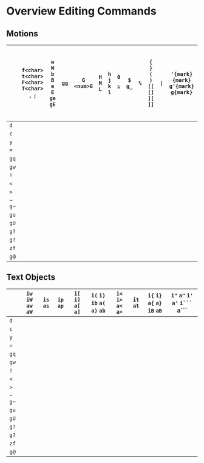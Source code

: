 # Overview Editing Commands
 
## Motions

|          | `f<char>` `t<char>` `F<char>` `T<char>` `,` `;` | `w` `W` `b` `B` `e` `E` `ge` `gE` | `gg` | `G` `<num>G` | `H` `M` `L` | `h` `j` `k` `l` | `0` `_` `^` | `$` `g_` | `%` | `{` `}` `(` `)` `[[` `[]` `][` `]]` | `\|` | `'{mark}` `{mark}` `g'{mark}` `g{mark}` | `g,` `g;` | `[(` `[{` `])` `]}` `[m` `[M` `]m` `]M` `[*` `]*` `[#` `]#` |
|----------|-------------------------------------------------|-----------------------------------|------|--------------|-------------|-----------------|-------------|----------|-----|-------------------------------------|-----|----------------------------------------------|-----------|-------------------------------------------------------------|
| `d`      |                                                 |                                   |      |              |             |                 |             |          |     |                                     |     |                                              |           |                                                             |
| `c`      |                                                 |                                   |      |              |             |                 |             |          |     |                                     |     |                                              |           |                                                             |
| `y`      |                                                 |                                   |      |              |             |                 |             |          |     |                                     |     |                                              |           |                                                             |
| `=`      |                                                 |                                   |      |              |             |                 |             |          |     |                                     |     |                                              |           |                                                             |
| `gq`     |                                                 |                                   |      |              |             |                 |             |          |     |                                     |     |                                              |           |                                                             |
| `gw`     |                                                 |                                   |      |              |             |                 |             |          |     |                                     |     |                                              |           |                                                             |
| `!`      |                                                 |                                   |      |              |             |                 |             |          |     |                                     |     |                                              |           |                                                             |
| `<`      |                                                 |                                   |      |              |             |                 |             |          |     |                                     |     |                                              |           |                                                             |
| `>`      |                                                 |                                   |      |              |             |                 |             |          |     |                                     |     |                                              |           |                                                             |
| `~` `g~` |                                                 |                                   |      |              |             |                 |             |          |     |                                     |     |                                              |           |                                                             |
| `gu`     |                                                 |                                   |      |              |             |                 |             |          |     |                                     |     |                                              |           |                                                             |
| `gU`     |                                                 |                                   |      |              |             |                 |             |          |     |                                     |     |                                              |           |                                                             |
| `g?`     |                                                 |                                   |      |              |             |                 |             |          |     |                                     |     |                                              |           |                                                             |
| `g?`     |                                                 |                                   |      |              |             |                 |             |          |     |                                     |     |                                              |           |                                                             |
| `zf`     |                                                 |                                   |      |              |             |                 |             |          |     |                                     |     |                                              |           |                                                             |
| `g@`     |                                                 |                                   |      |              |             |                 |             |          |     |                                     |     |                                              |           |                                                             |
 
## Text Objects

|          | `iw` `iW` `aw` `aW` | `is` `as` | `ip` `ap` | `i[` `i]` `a[` `a]` | `i(` `i)` `ib` `a(` `a)` `ab` | `i<` `i>` `a<` `a>` | `it` `at` | `i{` `i}` `a{` `a}` `iB` `aB` | `i"` `a"` `i'` `a'` ``i``` ``a``` |
|----------|---------------------|-----------|-----------|---------------------|-------------------------------|---------------------|-----------|-------------------------------|---------------------------------|
| `d`      |                     |           |           |                     |                               |                     |           |                               |                                 |
| `c`      |                     |           |           |                     |                               |                     |           |                               |                                 |
| `y`      |                     |           |           |                     |                               |                     |           |                               |                                 |
| `=`      |                     |           |           |                     |                               |                     |           |                               |                                 |
| `gq`     |                     |           |           |                     |                               |                     |           |                               |                                 |
| `gw`     |                     |           |           |                     |                               |                     |           |                               |                                 |
| `!`      |                     |           |           |                     |                               |                     |           |                               |                                 |
| `<`      |                     |           |           |                     |                               |                     |           |                               |                                 |
| `>`      |                     |           |           |                     |                               |                     |           |                               |                                 |
| `~` `g~` |                     |           |           |                     |                               |                     |           |                               |                                 |
| `gu`     |                     |           |           |                     |                               |                     |           |                               |                                 |
| `gU`     |                     |           |           |                     |                               |                     |           |                               |                                 |
| `g?`     |                     |           |           |                     |                               |                     |           |                               |                                 |
| `g?`     |                     |           |           |                     |                               |                     |           |                               |                                 |
| `zf`     |                     |           |           |                     |                               |                     |           |                               |                                 |
| `g@`     |                     |           |           |                     |                               |                     |           |                               |                                 |
